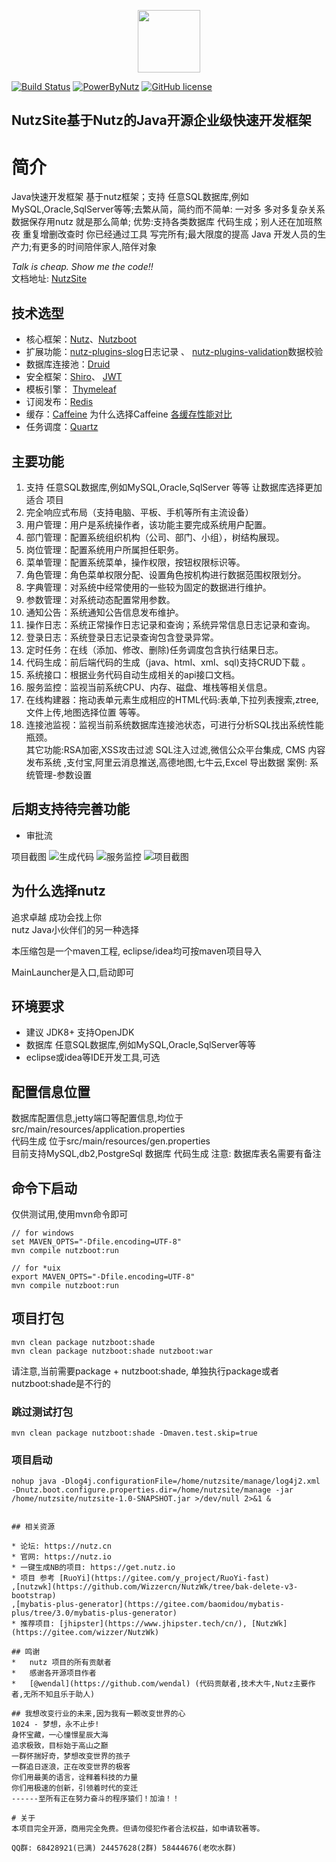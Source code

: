 
<p align="center"><a href="https://tomyule.github.io/NutzSite/" target="_blank"><img width="100" src="https://gitee.com/TomYule/NutzSite/raw/master/src/main/resources/static/nutzsite.png"></a></p>

[![Build Status](https://travis-ci.org/TomYule/NutzSite.svg?branch=master)](https://travis-ci.org/TomYule/NutzSite)
[![PowerByNutz](https://img.shields.io/badge/PowerBy-Nutz-green.svg)](https://github.com/nutzam/nutz)
[![GitHub license](https://img.shields.io/github/license/TomYule/NutzSite)](https://github.com/TomYule/NutzSite/blob/master/LICENSE)  
## NutzSite基于Nutz的Java开源企业级快速开发框架  

# 简介
Java快速开发框架 基于nutz框架；支持 任意SQL数据库,例如MySQL,Oracle,SqlServer等等;去繁从简，简约而不简单: 一对多 多对多复杂关系数据保存用nutz 就是那么简单;
优势:支持各类数据库 代码生成；别人还在加班熬夜 重复增删改查时 你已经通过工具 写完所有;最大限度的提高 Java 开发人员的生产力;有更多的时间陪伴家人,陪伴对象

*Talk is cheap. Show me the code!!*  
文档地址: [NutzSite](https://www.showdoc.com.cn/NutzSite)

## 技术选型
* 核心框架：[Nutz](https://github.com/nutzam/nutz)、[Nutzboot](https://github.com/nutzam/nutzboot)
* 扩展功能：[nutz-plugins-slog](https://github.com/nutzam/nutzmore/tree/master/nutz-plugins-slog)日志记录 、 [nutz-plugins-validation](https://github.com/nutzam/nutzmore/tree/master/nutz-plugins-validation)数据校验
* 数据库连接池：[Druid](https://github.com/alibaba/druid)
* 安全框架：[Shiro](https://github.com/apache/shiro)、 [JWT](https://github.com/jwtk/jjwt)
* 模板引擎： [Thymeleaf](https://github.com/thymeleaf/thymeleaf)
* 订阅发布：[Redis](https://github.com/antirez/redis)
* 缓存：[Caffeine](https://github.com/ben-manes/caffeine)  为什么选择Caffeine [各缓存性能对比](https://github.com/ben-manes/caffeine/wiki/Benchmarks)
* 任务调度：[Quartz](https://github.com/quartz-scheduler/quartz) 

## 主要功能
1. 支持 任意SQL数据库,例如MySQL,Oracle,SqlServer 等等 让数据库选择更加适合 项目
2. 完全响应式布局（支持电脑、平板、手机等所有主流设备）
3. 用户管理：用户是系统操作者，该功能主要完成系统用户配置。
4. 部门管理：配置系统组织机构（公司、部门、小组），树结构展现。
5. 岗位管理：配置系统用户所属担任职务。
6. 菜单管理：配置系统菜单，操作权限，按钮权限标识等。
7. 角色管理：角色菜单权限分配、设置角色按机构进行数据范围权限划分。
8. 字典管理：对系统中经常使用的一些较为固定的数据进行维护。
9. 参数管理：对系统动态配置常用参数。
10. 通知公告：系统通知公告信息发布维护。
11. 操作日志：系统正常操作日志记录和查询；系统异常信息日志记录和查询。
12. 登录日志：系统登录日志记录查询包含登录异常。
13. 定时任务：在线（添加、修改、删除)任务调度包含执行结果日志。
14. 代码生成：前后端代码的生成（java、html、xml、sql)支持CRUD下载 。
15. 系统接口：根据业务代码自动生成相关的api接口文档。
16. 服务监控：监视当前系统CPU、内存、磁盘、堆栈等相关信息。
17. 在线构建器：拖动表单元素生成相应的HTML代码:表单,下拉列表搜索,ztree,文件上传,地图选择位置 等等。
18. 连接池监视：监视当前系统数据库连接池状态，可进行分析SQL找出系统性能瓶颈。   
其它功能:RSA加密,XSS攻击过滤 SQL注入过滤,微信公众平台集成, CMS 内容发布系统 ,支付宝,阿里云消息推送,高德地图,七牛云,Excel 导出数据  案例: 系统管理-参数设置  
## 后期支持待完善功能
* 审批流

项目截图
![生成代码](src/main/resources/static/1556263681393.jpg)
![服务监控](src/main/resources/static/1577241788123.jpg)
![项目截图](src/main/resources/static/1556263635342.jpg)
## 为什么选择nutz
追求卓越 成功会找上你   
nutz Java小伙伴们的另一种选择

本压缩包是一个maven工程, eclipse/idea均可按maven项目导入

MainLauncher是入口,启动即可

## 环境要求

* 建议 JDK8+ 支持OpenJDK 
* 数据库 任意SQL数据库,例如MySQL,Oracle,SqlServer等等
* eclipse或idea等IDE开发工具,可选

## 配置信息位置

数据库配置信息,jetty端口等配置信息,均位于src/main/resources/application.properties  
代码生成 位于src/main/resources/gen.properties  
目前支持MySQL,db2,PostgreSql 数据库 代码生成
注意: 数据库表名需要有备注

## 命令下启动

仅供测试用,使用mvn命令即可

```
// for windows
set MAVEN_OPTS="-Dfile.encoding=UTF-8"
mvn compile nutzboot:run

// for *uix
export MAVEN_OPTS="-Dfile.encoding=UTF-8"
mvn compile nutzboot:run
```

## 项目打包

```
mvn clean package nutzboot:shade
mvn clean package nutzboot:shade nutzboot:war
```

请注意,当前需要package + nutzboot:shade, 单独执行package或者nutzboot:shade是不行的

### 跳过测试打包
```
mvn clean package nutzboot:shade -Dmaven.test.skip=true
```
### 项目启动
```
nohup java -Dlog4j.configurationFile=/home/nutzsite/manage/log4j2.xml -Dnutz.boot.configure.properties.dir=/home/nutzsite/manage -jar /home/nutzsite/nutzsite-1.0-SNAPSHOT.jar >/dev/null 2>&1 &


## 相关资源

* 论坛: https://nutz.cn
* 官网: https://nutz.io
* 一键生成NB的项目: https://get.nutz.io
* 项目 参考 [RuoYi](https://gitee.com/y_project/RuoYi-fast)
,[nutzwk](https://github.com/Wizzercn/NutzWk/tree/bak-delete-v3-bootstrap) 
,[mybatis-plus-generator](https://gitee.com/baomidou/mybatis-plus/tree/3.0/mybatis-plus-generator)  
* 推荐项目: [jhipster](https://www.jhipster.tech/cn/), [NutzWk](https://gitee.com/wizzer/NutzWk)  

## 鸣谢
*   nutz 项目的所有贡献者
*   感谢各开源项目作者
*   [@wendal](https://github.com/wendal) (代码贡献者,技术大牛,Nutz主要作者,无所不知且乐于助人)

## 我想改变行业的未来,因为我有一颗改变世界的心 
1024 - 梦想，永不止步!  
身怀宝藏，一心憧憬星辰大海  
追求极致，目标始于高山之巅  
一群怀揣好奇，梦想改变世界的孩子  
一群追日逐浪，正在改变世界的极客  
你们用最美的语言，诠释着科技的力量  
你们用极速的创新，引领着时代的变迁  
------至所有正在努力奋斗的程序猿们！加油！！  
  
# 关于  
本项目完全开源，商用完全免费。但请勿侵犯作者合法权益，如申请软著等。

QQ群: 68428921(已满) 24457628(2群) 58444676(老吹水群)